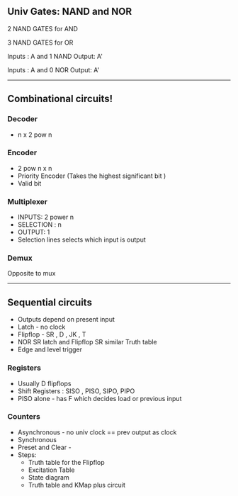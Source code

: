 ## Univ Gates: NAND and NOR
2 NAND GATES for AND 

3 NAND GATES for OR

Inputs : A and 1  NAND Output: A'

Inputs : A and 0  NOR  Output: A'

---
## Combinational circuits!
### Decoder
- n x 2 pow n 

### Encoder
- 2 pow n x n
- Priority Encoder (Takes the highest significant bit )
- Valid bit

### Multiplexer 
- INPUTS: 2 power n 
- SELECTION : n 
- OUTPUT: 1 
- Selection lines selects which input is output

### Demux 
Opposite to mux

---
## Sequential circuits
- Outputs depend on present input
- Latch - no clock
- Flipflop - SR , D , JK , T
- NOR SR latch and Flipflop SR similar Truth table
- Edge and level trigger

### Registers 
- Usually D flipflops
- Shift Registers : SISO , PISO, SIPO, PIPO
- PISO alone - has F which decides load or previous input

### Counters
- Asynchronous - no univ clock == prev output as clock     
- Synchronous
- Preset and Clear - 
- Steps: 
  - Truth table for the Flipflop
  - Excitation Table 
  - State diagram
  - Truth table and KMap plus circuit


